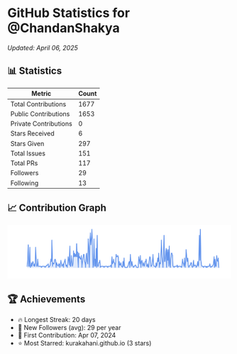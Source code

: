 # GitHub Statistics for @ChandanShakya
*Updated: April 06, 2025*

## 📊 Statistics
| Metric | Count |
|--------|--------|
| Total Contributions | 1677 |
| Public Contributions | 1653 |
| Private Contributions | 0 |
| Stars Received | 6 |
| Stars Given | 297 |
| Total Issues | 151 |
| Total PRs | 117 |
| Followers | 29 |
| Following | 13 |

## 📈 Contribution Graph

![Contribution Graph](./contribution_graph.png)

## 🏆 Achievements

- 🔥 Longest Streak: 20 days
- 👥 New Followers (avg): 29 per year
- 📅 First Contribution: Apr 07, 2024
- ⭐ Most Starred: kurakahani.github.io (3 stars)
